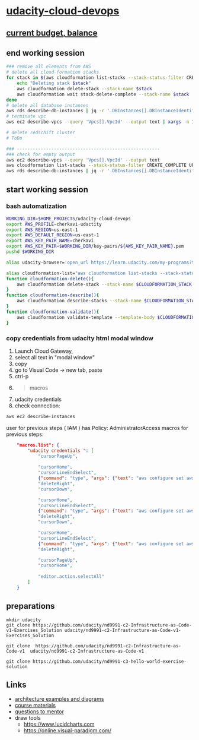 # [udacity-cloud-devops](https://learn.udacity.com/my-programs?tab=Currently%2520Learning)
## [current budget, balance](https://console.aws.amazon.com/billing/home#/)

## end working session
```sh
### remove all elements from AWS
# delete all cloud-formation stacks
for stack in $(aws cloudformation list-stacks --stack-status-filter CREATE_COMPLETE UPDATE_COMPLETE --query 'StackSummaries[].StackName' --output text); do
    echo "Deleting stack $stack"
    aws cloudformation delete-stack --stack-name $stack
    aws cloudformation wait stack-delete-complete --stack-name $stack
done
# delete all database instances
aws rds describe-db-instances | jq -r '.DBInstances[].DBInstanceIdentifier' | xargs -I {} aws rds delete-db-instance --db-instance-identifier {}
# terminate vpc
aws ec2 describe-vpcs --query 'Vpcs[].VpcId' --output text | xargs -n 1 aws ec2 delete-vpc --vpc-id

# delete redschift cluster
# ToDo

### ------------------------------------------------------
### check for empty output
aws ec2 describe-vpcs --query 'Vpcs[].VpcId' --output text
aws cloudformation list-stacks --stack-status-filter CREATE_COMPLETE UPDATE_COMPLETE --query 'StackSummaries[].StackName'
aws rds describe-db-instances | jq -r '.DBInstances[].DBInstanceIdentifier'
```

## start working session
### bash automatization 
```sh
WORKING_DIR=$HOME_PROJECTS/udacity-cloud-devops
export AWS_PROFILE=cherkavi-udactity
export AWS_REGION=us-east-1
export AWS_DEFAULT_REGION=us-east-1
export AWS_KEY_PAIR_NAME=cherkavi
export AWS_KEY_PAIR=$WORKING_DIR/key-pairs/${AWS_KEY_PAIR_NAME}.pem
pushd $WORKING_DIR

alias udacity-browser='open_url https://learn.udacity.com/my-programs?tab=Currently%2520Learning'

alias cloudformation-list="aws cloudformation list-stacks --stack-status-filter CREATE_COMPLETE UPDATE_COMPLETE --query 'StackSummaries[].StackName'"
function cloudformation-delete(){ 
    aws cloudformation delete-stack --stack-name $CLOUDFORMATION_STACK --region $AWS_DEFAULT_REGION 
}
function cloudformation-describe(){ 
    aws cloudformation describe-stacks --stack-name $CLOUDFORMATION_STACK --region $AWS_DEFAULT_REGION
}
function cloudformation-validate(){ 
    aws cloudformation validate-template --template-body $CLOUDFORMATION_TEMPLATE
}
```

### copy credentials from udacity html modal window
1. Launch Cloud Gateway, 
2. select all text in "modal window"
3. copy
4. go to Visual Code -> new tab, paste
5. ctrl-p 
6. > macros
7. udacity credentials
8. check connection:  
```sh
aws ec2 describe-instances
```

user for previous steps ( IAM ) has Policy: AdministratorAccess
macros for previous steps:
```json
    "macros.list": {
        "udacity credentials ": [
            "cursorPageUp",
            
            "cursorHome",
            "cursorLineEndSelect",
            {"command": "type", "args": {"text": "aws configure set aws_access_key_id " }},
            "deleteRight",
            "cursorDown",

            "cursorHome",
            "cursorLineEndSelect",
            {"command": "type", "args": {"text": "aws configure set aws_secret_access_key " }},
            "deleteRight",
            "cursorDown",

            "cursorHome",
            "cursorLineEndSelect",
            {"command": "type", "args": {"text": "aws configure set aws_session_token " }},
            "deleteRight",

            "cursorPageUp",
            "cursorHome",
            
            "editor.action.selectAll"
        ]
    }
```


## preparations
```
mkdir udacity
git clone https://github.com/udacity/nd9991-c2-Infrastructure-as-Code-v1-Exercises_Solution udacity/nd9991-c2-Infrastructure-as-Code-v1-Exercises_Solution

git clone  https://github.com/udacity/nd9991-c2-Infrastructure-as-Code-v1  udacity/nd9991-c2-Infrastructure-as-Code-v1 

git clone https://github.com/udacity/nd9991-c3-hello-world-exercise-solution
```

## Links
* [architecture examples and diagrams](https://aws.amazon.com/architecture/)
* [course materials](https://github.com/udacity/nd9991-c2-Infrastructure-as-Code-v1-Exercises_Solution)
* [questions to mentor](https://knowledge.udacity.com/activity/questions)
* draw tools
  * https://www.lucidcharts.com
  * https://online.visual-paradigm.com/

